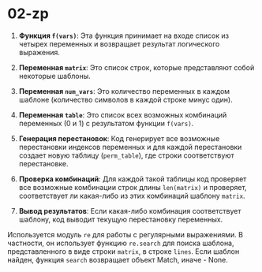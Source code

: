 # 02-zp

1. **Функция `f(vars)`**: Эта функция принимает на входе список из четырех переменных и возвращает результат логического выражения.

2. **Переменная `matrix`**: Это список строк, которые представляют собой некоторые шаблоны.

3. **Переменная `num_vars`**: Это количество переменных в каждом шаблоне (количество символов в каждой строке минус один).

4. **Переменная `table`**: Это список всех возможных комбинаций переменных (0 и 1) с результатом функции `f(vars)`.

5. **Генерация перестановок**: Код генерирует все возможные перестановки индексов переменных и для каждой перестановки создает новую таблицу (`perm_table`), где строки соответствуют перестановке.

6. **Проверка комбинаций**: Для каждой такой таблицы код проверяет все возможные комбинации строк длины `len(matrix)` и проверяет, соответствует ли какая-либо из этих комбинаций шаблону `matrix`.

7. **Вывод результатов**: Если какая-либо комбинация соответствует шаблону, код выводит текущую перестановку переменных.

Используется модуль `re` для работы с регулярными выражениями. В частности, он использует функцию `re.search` для поиска шаблона, представленного в виде строки `matrix`, в строке `lines`. Если шаблон найден, функция `search` возвращает объект Match, иначе - None.
